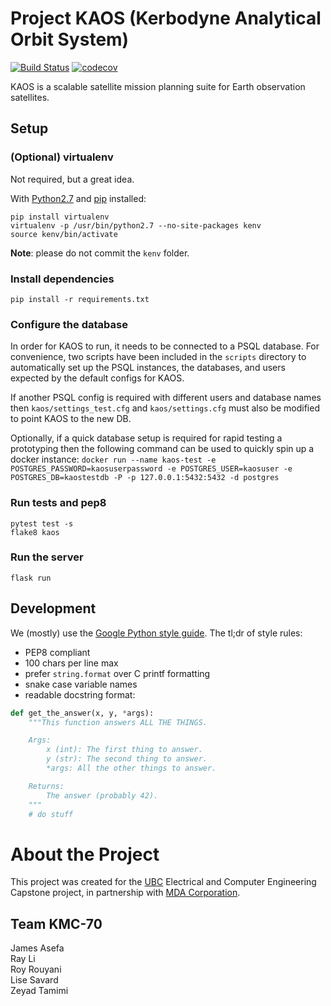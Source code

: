 # Project KAOS (Kerbodyne Analytical Orbit System)

[![Build Status](https://travis-ci.org/KMC-70/kaos.svg?branch=master)](https://travis-ci.org/KMC-70/kaos)
[![codecov](https://codecov.io/gh/KMC-70/kaos/branch/master/graph/badge.svg)](https://codecov.io/gh/KMC-70/kaos)

KAOS is a scalable satellite mission planning suite for Earth observation satellites.

## Setup

### (Optional) virtualenv

Not required, but a great idea.

With [Python2.7](https://www.python.org/downloads/release/python-2715/) and [pip](https://pip.pypa.io/en/stable/installing/) installed:

```
pip install virtualenv
virtualenv -p /usr/bin/python2.7 --no-site-packages kenv
source kenv/bin/activate
```

**Note**: please do not commit the `kenv` folder.

### Install dependencies

```
pip install -r requirements.txt
```

### Configure the database
In order for KAOS to run, it needs to be connected to a PSQL database. For convenience, two scripts
have been included in  the `scripts` directory to automatically set up the PSQL instances,
the databases, and users expected by the default configs for KAOS.

If another PSQL config is required with different users and database names then
`kaos/settings_test.cfg` and `kaos/settings.cfg` must also be modified to point KAOS to the new DB.

Optionally, if a quick database setup is required for rapid testing a prototyping then the following
command can be used to quickly spin up a docker instance:
`docker run --name kaos-test -e POSTGRES_PASSWORD=kaosuserpassword -e POSTGRES_USER=kaosuser -e POSTGRES_DB=kaostestdb -P -p 127.0.0.1:5432:5432 -d postgres`

### Run tests and pep8

```
pytest test -s
flake8 kaos
```

### Run the server

```
flask run
```

## Development

We (mostly) use the [Google Python style guide](https://github.com/google/styleguide/blob/gh-pages/pyguide.md). The tl;dr of style rules:

* PEP8 compliant
* 100 chars per line max
* prefer `string.format` over C printf formatting
* snake case variable names
* readable docstring format:

```python
def get_the_answer(x, y, *args):
    """This function answers ALL THE THINGS.

    Args:
        x (int): The first thing to answer.
        y (str): The second thing to answer.
        *args: All the other things to answer.

    Returns:
        The answer (probably 42).
    """
    # do stuff
```

# About the Project

This project was created for the [UBC](https://www.ubc.ca/) Electrical and Computer Engineering Capstone project, in partnership with [MDA Corporation](https://mdacorporation.com/).

## Team KMC-70

James Asefa  
Ray Li  
Roy Rouyani  
Lise Savard  
Zeyad Tamimi  
